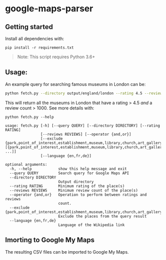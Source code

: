 # google-maps-parser

## Getting started

Install all dependencies with:

```
pip install -r requirements.txt
```

> Note: This script requires Python 3.6+

## Usage:

An example query for searching famous museums in London can be:

```bash
python fetch.py --directory output/england/london --rating 4.5 --reviews 1000 --operator and --query "musuems in london"
```

This will return all the museums in London that have a rating > 4.5 *and* a review count > 1000. See more details with:

```
python fetch.py --help

usage: fetch.py [-h] [--query QUERY] [--directory DIRECTORY] [--rating RATING]
                [--reviews REVIEWS] [--operator {and,or}]
                [--exclude {park,point_of_interest,establishment,museum,library,church,art_gallery,political} [{park,point_of_interest,establishment,museum,library,church,art_gallery,political} ...]]
                [--language {en,fr,de}]

optional arguments:
  -h, --help            show this help message and exit
  --query QUERY         Search query for Google Maps API
  --directory DIRECTORY
                        Output directory
  --rating RATING       Minimum rating of the place(s)
  --reviews REVIEWS     Minimum review count of the place(s)
  --operator {and,or}   Operation to perform between ratings and reviews
                        count.
  --exclude {park,point_of_interest,establishment,museum,library,church,art_gallery,political}
                        Exclude the places from the query result
  --language {en,fr,de}
                        Language of the Wikipedia link
```

## Imorting to Google My Maps

The resulting CSV files can be imported to Google My Maps.
